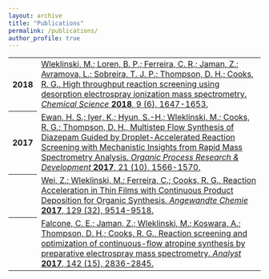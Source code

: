 ```yaml
---
layout: archive
title: "Publications"
permalink: /publications/
author_profile: true
---
```


<table>
  
  <tr><th>2018</th><td>
    <a href="https://pubs.rsc.org/en/Content/ArticleLanding/2018/SC/C7SC04606E#!divAbstract" target ="_blank"><u>Wleklinski, M.</u>; Loren, B. P.; Ferreira, C. R.; Jaman, Z.; Avramova, L.; Sobreira, T. J. P.; Thompson, D. H.; Cooks, R. G., High throughput reaction screening using desorption electrospray ionization mass spectrometry. <em>Chemical Science</em> <strong>2018</strong>, 9 (6), 1647-1653.</a> 
   </td></tr>

   <tr><th>2017</th><td>
  <a href="https://pubs.acs.org/doi/abs/10.1021/acs.oprd.7b00218" target ="_blank"> Ewan, H. S.; Iyer, K.; Hyun, S.-H.; <u>Wleklinski, M.</u>; Cooks, R. G.; Thompson, D. H., Multistep Flow Synthesis of Diazepam Guided by Droplet-Accelerated Reaction Screening with Mechanistic Insights from Rapid Mass Spectrometry Analysis. <em>Organic Process Research & Development</em> <strong>2017</strong>, 21 (10), 1566-1570. </a>
  </td></tr>
  
   <tr><th></th><td>  
<a href ="https://onlinelibrary.wiley.com/doi/abs/10.1002/ange.201704520" target ="_blank"> Wei, Z.; <u>Wleklinski, M.</u>; Ferreira, C.; Cooks, R. G., Reaction Acceleration in Thin Films with Continuous Product Deposition for Organic Synthesis. <em>Angewandte Chemie</em> <strong>2017</strong>, 129 (32), 9514-9518. </a>
   </td></tr>

   <tr><th></th><td> 
  <a href ="https://pubs.rsc.org/en/content/articlelanding/2017/an/c7an00622e/unauth#!divAbstract" target ="_blank"> Falcone, C. E.; Jaman, Z.; <u>Wleklinski, M.</u>; Koswara, A.; Thompson, D. H.; Cooks, R. G., Reaction screening and optimization of continuous-flow atropine synthesis by preparative electrospray mass spectrometry. <em>Analyst</em> <strong>2017</strong>, 142 (15), 2836-2845. </a>
  </td></tr>
  
  
